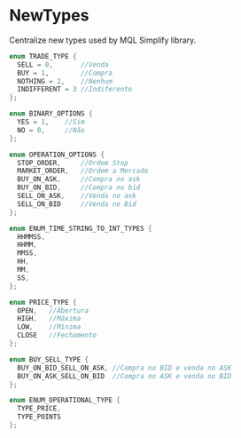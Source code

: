 # NewTypes

Centralize new types used by MQL Simplify library.

```c++
enum TRADE_TYPE {
  SELL = 0,       //Venda
  BUY = 1,        //Compra
  NOTHING = 2,    //Nenhum
  INDIFFERENT = 3 //Indiferente
};
```

```c++
enum BINARY_OPTIONS {
  YES = 1,    //Sim
  NO = 0,     //Não
};
```

```c++
enum OPERATION_OPTIONS {
  STOP_ORDER,     //Ordem Stop
  MARKET_ORDER,   //Ordem a Mercado
  BUY_ON_ASK,     //Compra no ask
  BUY_ON_BID,     //Compra no bid
  SELL_ON_ASK,    //Venda no ask
  SELL_ON_BID     //Venda no Bid
};
```

```c++
enum ENUM_TIME_STRING_TO_INT_TYPES {
  HHMMSS,
  HHMM,
  MMSS,
  HH,
  MM,
  SS,
};
```

```c++
enum PRICE_TYPE {
  OPEN,   //Abertura
  HIGH,   //Máxima
  LOW,    //Mínima
  CLOSE   //Fechamento
};
```

```c++
enum BUY_SELL_TYPE {
  BUY_ON_BID_SELL_ON_ASK, //Compra no BID e venda no ASK
  BUY_ON_ASK_SELL_ON_BID  //Compra no ASK e venda no BID
};

```

```c++
enum ENUM_OPERATIONAL_TYPE {
  TYPE_PRICE,
  TYPE_POINTS
};
```